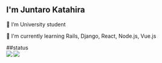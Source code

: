 ## I'm Juntaro Katahira

<div>
  <p>🔭 I’m University student</p>
  <p>📖 I'm currently learning Rails, Django, React, Node.js, Vue.js</p>
</div>


##status  
<a href="https://github.com/anuraghazra/github-readme-stats">
  <img align="left" src="https://github-readme-stats.vercel.app/api?username=jun4869&hide=contribs&count_private=true&show_icons=true&theme=tokyonight" />
</a>
<a href="https://github.com/anuraghazra/github-readme-stats">
  <img align="left" src="https://github-readme-stats.vercel.app/api/top-langs/?username=jun4869&layout=compact&count_private=true&show_icons=true&theme=tokyonight" />
</a>
